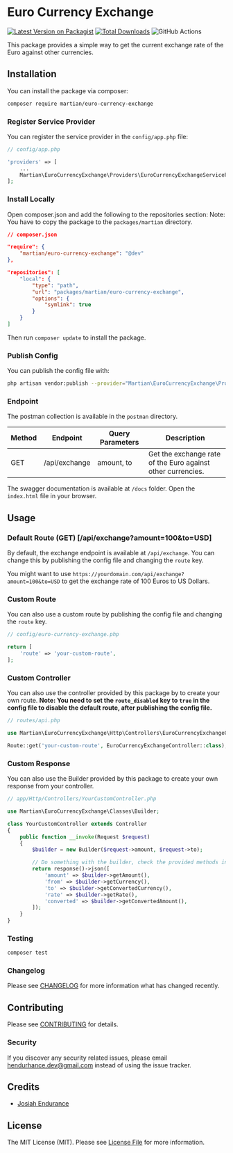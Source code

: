 # Euro Currency Exchange

[![Latest Version on Packagist](https://img.shields.io/packagist/v/martian/euro-currency-exchange.svg?style=flat-square)](https://packagist.org/packages/martian/euro-currency-exchange)
[![Total Downloads](https://img.shields.io/packagist/dt/martian/euro-currency-exchange.svg?style=flat-square)](https://packagist.org/packages/martian/euro-currency-exchange)
![GitHub Actions](https://github.com/hendurhance/euro-currency-exchange/actions/workflows/main.yml/badge.svg)

This package provides a simple way to get the current exchange rate of the Euro against other currencies.

## Installation

You can install the package via composer:

```bash
composer require martian/euro-currency-exchange
```

### Register Service Provider
You can register the service provider in the `config/app.php` file:

```php
// config/app.php

'providers' => [
    ...
    Martian\EuroCurrencyExchange\Providers\EuroCurrencyExchangeServiceProvider::class,
];
```

### Install Locally 
Open composer.json and add the following to the repositories section:
Note: You have to copy the package to the `packages/martian` directory.

```json
// composer.json

"require": {
    "martian/euro-currency-exchange": "@dev"
},

"repositories": [
    "local": {
        "type": "path",
        "url": "packages/martian/euro-currency-exchange",
        "options": {
            "symlink": true
        }
    }
]
```

Then run `composer update` to install the package.

### Publish Config
You can publish the config file with:
```bash
php artisan vendor:publish --provider="Martian\EuroCurrencyExchange\Providers\EuroCurrencyExchangeServiceProvider" --tag="config"
```

### Endpoint
The postman collection is available in the `postman` directory.

| Method | Endpoint | Query Parameters | Description |
| --- | --- | --- | --- |
| GET | /api/exchange | amount, to | Get the exchange rate of the Euro against other currencies. |

The swagger documentation is available at `/docs` folder. Open the `index.html` file in your browser.


## Usage

### Default Route (GET) [/api/exchange?amount=100&to=USD]
By default, the exchange endpoint is available at `/api/exchange`. You can change this by publishing the config file and changing the `route` key.

You might want to use `https://yourdomain.com/api/exchange?amount=100&to=USD` to get the exchange rate of 100 Euros to US Dollars.

### Custom Route
You can also use a custom route by publishing the config file and changing the `route` key.

```php
// config/euro-currency-exchange.php

return [
    'route' => 'your-custom-route',
];
```

### Custom Controller
You can also use the controller provided by this package by to create your own route. **Note: You need to set the `route_disabled` key to `true` in the config file to disable the default route, after publishing the config file.**

```php
// routes/api.php

use Martian\EuroCurrencyExchange\Http\Controllers\EuroCurrencyExchangeController;

Route::get('your-custom-route', EuroCurrencyExchangeController::class);
```

### Custom Response
You can also use the Builder provided by this package to create your own response from your controller.

```php
// app/Http/Controllers/YourCustomController.php

use Martian\EuroCurrencyExchange\Classes\Builder;

class YourCustomController extends Controller
{
    public function __invoke(Request $request)
    {
        $builder = new Builder($request->amount, $request->to);

        // Do something with the builder, check the provided methods in the Builder class.
        return response()->json([
            'amount' => $builder->getAmount(),
            'from' => $builder->getCurrency(),
            'to' => $builder->getConvertedCurrency(),
            'rate' => $builder->getRate(),
            'converted' => $builder->getConvertedAmount(),
        ]);
    }
}
```


### Testing

```bash
composer test
```

### Changelog

Please see [CHANGELOG](CHANGELOG.md) for more information what has changed recently.

## Contributing

Please see [CONTRIBUTING](CONTRIBUTING.md) for details.

### Security

If you discover any security related issues, please email hendurhance.dev@gmail.com instead of using the issue tracker.

## Credits

-   [Josiah Endurance](https://github.com/martian)

## License

The MIT License (MIT). Please see [License File](LICENSE.md) for more information.

